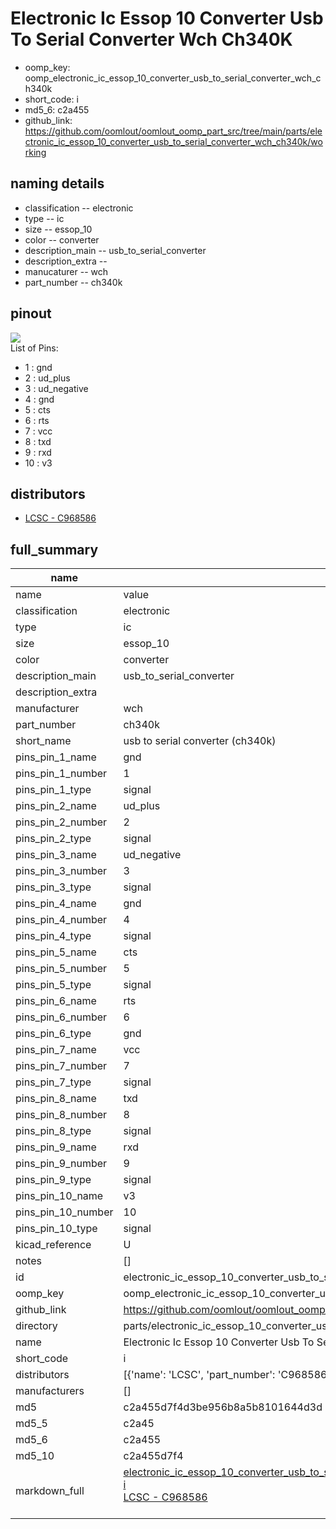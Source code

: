 # Electronic Ic Essop 10 Converter Usb To Serial Converter Wch Ch340K

  
* oomp_key: oomp_electronic_ic_essop_10_converter_usb_to_serial_converter_wch_ch340k 
* short_code: i
* md5_6: c2a455  
* github_link: https://github.com/oomlout/oomlout_oomp_part_src/tree/main/parts/electronic_ic_essop_10_converter_usb_to_serial_converter_wch_ch340k/working  
## naming details
* classification -- electronic
* type -- ic
* size -- essop_10
* color -- converter
* description_main -- usb_to_serial_converter
* description_extra -- 
* manucaturer -- wch
* part_number -- ch340k
## pinout
![](working_pinout_600.png)  
List of Pins:

* 1 : gnd
* 2 : ud_plus
* 3 : ud_negative
* 4 : gnd
* 5 : cts
* 6 : rts
* 7 : vcc
* 8 : txd
* 9 : rxd
* 10 : v3
## distributors
* [LCSC - C968586](https://lcsc.com/product-detail/C968586.html)  




## full_summary
| name | value | 
| --- | --- | 
| name | value | 
| classification | electronic | 
| type | ic | 
| size | essop_10 | 
| color | converter | 
| description_main | usb_to_serial_converter | 
| description_extra |  | 
| manufacturer | wch | 
| part_number | ch340k | 
| short_name | usb to serial converter (ch340k) | 
| pins_pin_1_name | gnd | 
| pins_pin_1_number | 1 | 
| pins_pin_1_type | signal | 
| pins_pin_2_name | ud_plus | 
| pins_pin_2_number | 2 | 
| pins_pin_2_type | signal | 
| pins_pin_3_name | ud_negative | 
| pins_pin_3_number | 3 | 
| pins_pin_3_type | signal | 
| pins_pin_4_name | gnd | 
| pins_pin_4_number | 4 | 
| pins_pin_4_type | signal | 
| pins_pin_5_name | cts | 
| pins_pin_5_number | 5 | 
| pins_pin_5_type | signal | 
| pins_pin_6_name | rts | 
| pins_pin_6_number | 6 | 
| pins_pin_6_type | gnd | 
| pins_pin_7_name | vcc | 
| pins_pin_7_number | 7 | 
| pins_pin_7_type | signal | 
| pins_pin_8_name | txd | 
| pins_pin_8_number | 8 | 
| pins_pin_8_type | signal | 
| pins_pin_9_name | rxd | 
| pins_pin_9_number | 9 | 
| pins_pin_9_type | signal | 
| pins_pin_10_name | v3 | 
| pins_pin_10_number | 10 | 
| pins_pin_10_type | signal | 
| kicad_reference | U | 
| notes | [] | 
| id | electronic_ic_essop_10_converter_usb_to_serial_converter_wch_ch340k | 
| oomp_key | oomp_electronic_ic_essop_10_converter_usb_to_serial_converter_wch_ch340k | 
| github_link | https://github.com/oomlout/oomlout_oomp_part_src/tree/main/parts/electronic_ic_essop_10_converter_usb_to_serial_converter_wch_ch340k/working | 
| directory | parts/electronic_ic_essop_10_converter_usb_to_serial_converter_wch_ch340k | 
| name | Electronic Ic Essop 10 Converter Usb To Serial Converter Wch Ch340K | 
| short_code | i | 
| distributors | [{'name': 'LCSC', 'part_number': 'C968586', 'link': 'https://lcsc.com/product-detail/C968586.html', 'id': 'distributor_lcsc'}] | 
| manufacturers | [] | 
| md5 | c2a455d7f4d3be956b8a5b8101644d3d | 
| md5_5 | c2a45 | 
| md5_6 | c2a455 | 
| md5_10 | c2a455d7f4 | 
| markdown_full | [electronic_ic_essop_10_converter_usb_to_serial_converter_wch_ch340k](https://github.com/oomlout/oomlout_oomp_part_src/tree/main/parts/electronic_ic_essop_10_converter_usb_to_serial_converter_wch_ch340k/working)<br>[i](https://github.com/oomlout/oomlout_oomp_part_src/tree/main/parts/electronic_ic_essop_10_converter_usb_to_serial_converter_wch_ch340k/working)<br>[LCSC - C968586<br>](https://lcsc.com/product-detail/C968586.html)<br> | 
